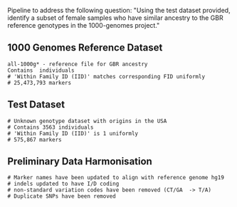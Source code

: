 Pipeline to address the following question:
"Using the test dataset provided, identify a subset of female samples who have similar ancestry to the GBR reference genotypes in the 1000-genomes project."


## 1000 Genomes Reference Dataset
    all-1000g* - reference file for GBR ancestry
    Contains  individuals
    # 'Within Family ID (IID)' matches corresponding FID uniformly
    # 25,473,793 markers

## Test Dataset
    # Unknown genotype dataset with origins in the USA
    # Contains 3563 individuals
    # 'Within Family ID (IID)' is 1 uniformly
    # 575,867 markers

## Preliminary Data Harmonisation
    # Marker names have been updated to align with reference genome hg19
    # indels updated to have I/D coding
    # non-standard variation codes have been removed (CT/GA  -> T/A)
    # Duplicate SNPs have been removed